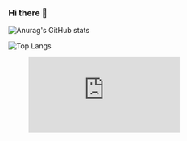 ### Hi there 👋

![Anurag's GitHub stats](https://github-readme-stats.vercel.app/api?username=mcublog&show_icons=true)

 <img src="https://github-readme-stats.vercel.app/api/top-langs/?username=mcublog&layout=compact&count_private=true&hide_border=true" alt="Top Langs">

<!--
**Mcublog/mcublog** is a ✨ _special_ ✨ repository because its `README.md` (this file) appears on your GitHub profile.

Here are some ideas to get you started:

- 🔭 I’m currently working on ...
- 🌱 I’m currently learning ...
- 👯 I’m looking to collaborate on ...
- 🤔 I’m looking for help with ...
- 💬 Ask me about ...
- 📫 How to reach me: ...
- 😄 Pronouns: ...
- ⚡ Fun fact: ...
-->

<!--START_SECTION:waka-->
<figure><embed src="https://wakatime.com/share/@018c696b-0bdf-43bb-ab77-72c32d0bf4fe/ca985d85-95f9-40f8-a58d-74c63ee6bea6.svg"></embed></figure>
<!--END_SECTION:waka-->
